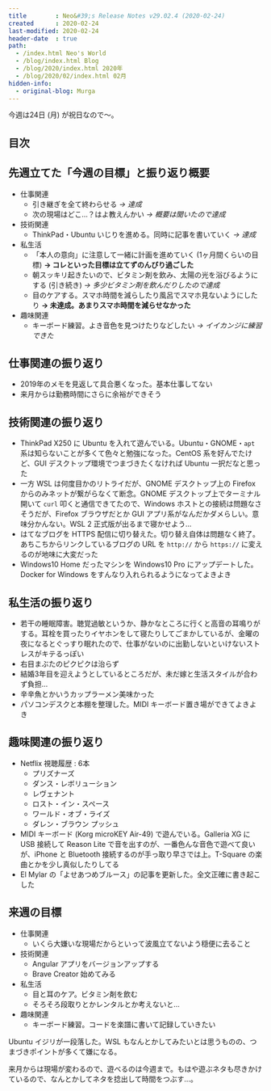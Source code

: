 ```yaml
---
title        : Neo&#39;s Release Notes v29.02.4 (2020-02-24)
created      : 2020-02-24
last-modified: 2020-02-24
header-date  : true
path:
  - /index.html Neo's World
  - /blog/index.html Blog
  - /blog/2020/index.html 2020年
  - /blog/2020/02/index.html 02月
hidden-info:
  - original-blog: Murga
---
```


今週は24日 (月) が祝日なので〜。

## 目次

## 先週立てた「今週の目標」と振り返り概要

- 仕事関連
  - 引き継ぎを全て終わらせる _→ 達成_
  - 次の現場はどこ…？はよ教えんかい _→ 概要は聞いたので達成_
- 技術関連
  - ThinkPad・Ubuntu いじりを進める。同時に記事を書いていく _→ 達成_
- 私生活
  - 「本人の意向」に注意して一緒に計画を進めていく (1ヶ月間くらいの目標) __→ コレといった目標は立てずのんびり過ごした__
  - 朝スッキリ起きたいので、ビタミン剤を飲み、太陽の光を浴びるようにする (引き続き) _→ 多少ビタミン剤を飲んだりしたので達成_
  - 目のケアする。スマホ時間を減らしたり風呂でスマホ見ないようにしたり __→ 未達成。あまりスマホ時間を減らせなかった__
- 趣味関連
  - キーボード練習。よき音色を見つけたりなどしたい _→ イイカンジに練習できた_

## 仕事関連の振り返り

- 2019年のメモを見返して具合悪くなった。基本仕事してない
- 来月からは勤務時間にさらに余裕ができそう

## 技術関連の振り返り

- ThinkPad X250 に Ubuntu を入れて遊んでいる。Ubuntu・GNOME・`apt` 系は知らないことが多くて色々と勉強になった。CentOS 系を好んでたけど、GUI デスクトップ環境でつまづきたくなければ Ubuntu 一択だなと思った
- 一方 WSL は何度目かのリトライだが、GNOME デスクトップ上の Firefox からのみネットが繋がらなくて断念。GNOME デスクトップ上でターミナル開いて `curl` 叩くと通信できてたので、Windows ホストとの接続は問題なさそうだが、Firefox ブラウザだとか GUI アプリ系がなんだかダメらしい。意味分かんない。WSL 2 正式版が出るまで寝かせよう…
- はてなブログを HTTPS 配信に切り替えた。切り替え自体は問題なく終了。あちこちからリンクしているブログの URL を `http://` から `https://` に変えるのが地味に大変だった
- Windows10 Home だったマシンを Windows10 Pro にアップデートした。Docker for Windows をすんなり入れられるようになってよきよき

## 私生活の振り返り

- 若干の睡眠障害。聴覚過敏というか、静かなところに行くと高音の耳鳴りがする。耳栓を買ったりイヤホンをして寝たりしてごまかしているが、金曜の夜になるとぐっすり眠れたので、仕事がないのに出勤しないといけないストレスがキテるっぽい
- 右目まぶたのピクピクは治らず
- 結婚3年目を迎えようとしているところだが、未だ嫁と生活スタイルが合わず負担…
- 辛辛魚とかいうカップラーメン美味かった
- パソコンデスクと本棚を整理した。MIDI キーボード置き場ができてよきよき

## 趣味関連の振り返り

- Netflix 視聴履歴 : 6本
  - プリズナーズ
  - ダンス・レボリューション
  - レヴェナント
  - ロスト・イン・スペース
  - ワールド・オブ・ライズ
  - ダレン・ブラウン プッシュ
- MIDI キーボード (Korg microKEY Air-49) で遊んでいる。Galleria XG に USB 接続して Reason Lite で音を出すのが、一番色んな音色で遊べて良いが、iPhone と Bluetooth 接続するのが手っ取り早さでは上。T-Square の楽曲とかを少し真似したりしてる
- El Mylar の「よせあつめブルース」の記事を更新した。全文正確に書き起こした

## 来週の目標

- 仕事関連
  - いくら大嫌いな現場だからといって波風立てないよう穏便に去ること
- 技術関連
  - Angular アプリをバージョンアップする
  - Brave Creator 始めてみる
- 私生活
  - 目と耳のケア。ビタミン剤を飲む
  - そろそろ段取りとかレンタルとか考えないと…
- 趣味関連
  - キーボード練習。コードを楽譜に書いて記録していきたい

Ubuntu イジリが一段落した。WSL もなんとかしてみたいとは思うものの、つまづきポイントが多くて嫌になる。

来月からは現場が変わるので、遊べるのは今週まで。もはや遊ぶネタも尽きかけているので、なんとかしてネタを捻出して時間をつぶす…。
